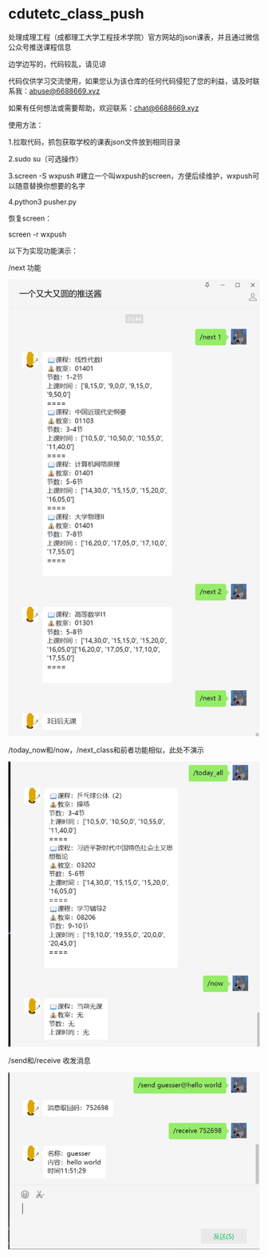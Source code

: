 # cdutetc_class_push
处理成理工程（成都理工大学工程技术学院）官方网站的json课表，并且通过微信公众号推送课程信息

边学边写的，代码较乱，请见谅


代码仅供学习交流使用，如果您认为该仓库的任何代码侵犯了您的利益，请及时联系我：abuse@6688669.xyz


如果有任何想法或需要帮助，欢迎联系：chat@6688669.xyz


使用方法：

1.拉取代码，抓包获取学校的课表json文件放到相同目录

2.sudo su（可选操作）

3.screen -S wxpush #建立一个叫wxpush的screen，方便后续维护，wxpush可以随意替换你想要的名字

4.python3 pusher.py

恢复screen：

screen -r wxpush

以下为实现功能演示：

/next 功能

![image](https://github.com/guesserx/cdutetc_class_push/blob/main/2024-04-25_235554.png)

/today_now和/now，/next_class和前者功能相似，此处不演示

![image](https://github.com/guesserx/cdutetc_class_push/blob/main/2024-04-25_235941.png)

/send和/receive 收发消息

![image](https://github.com/guesserx/cdutetc_class_push/blob/main/2024-04-26_000219.png)
